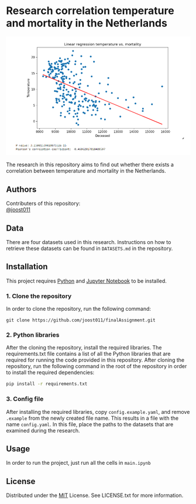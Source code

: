 # Research correlation temperature and mortality in the Netherlands

![title](images/readme_preview.png)

The research in this repository aims to find out whether there exists a correlation between temperature and mortality in the Netherlands.

## Authors
Contributers of this repository: \
[@joost011](https://github.com/joost011) 

## Data
There are four datasets used in this research. Instructions on how to retrieve these datasets can be found in ```DATASETS.md``` in the repository.

## Installation

This project requires [Python](https://www.python.org/downloads/) and [Jupyter Notebook](https://jupyter.org/) to be installed.

### 1. Clone the repository
In order to clone the repository, run the following command:

```
git clone https://github.com/joost011/finalAssignment.git
```

### 2. Python libraries
After the cloning the repository, install the required libraries. The requirements.txt file contains a list of all the Python libraries that are required for running the code provided in this repository. After cloning the repository, run the following command in the root of the repository in order to install the required dependencies:

```bash
pip install -r requirements.txt
```

### 3. Config file
After installing the required libraries, copy ```config.example.yaml```, and remove ```.example``` from the newly created file name. This results in a file with the name ```config.yaml```. In this file, place the paths to the datasets that are examined during the research.

## Usage

In order to run the project, just run all the cells in ```main.ipynb ``` 

## License

Distributed under the [MIT](https://choosealicense.com/licenses/mit/) License. See LICENSE.txt for more information.
